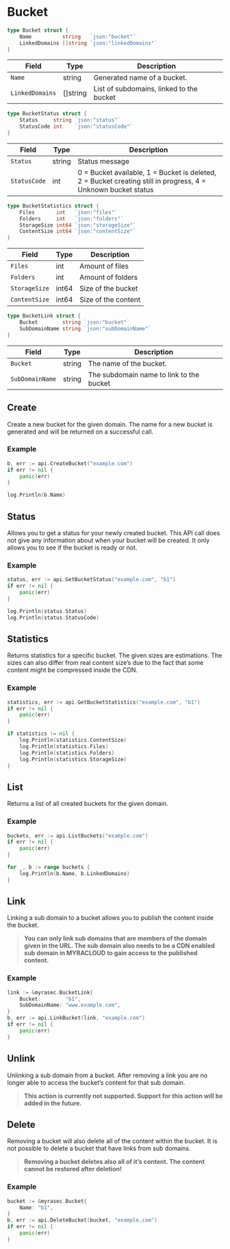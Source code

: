 # Bucket

```go
type Bucket struct {
    Name          string   `json:"bucket"`
	LinkedDomains []string `json:"linkedDomains"`
}
```

| Field | Type | Description|
|---|---|---|
| `Name` | string | Generated name of a bucket. |
| `LinkedDomains` | []string | List of subdomains, linked to the bucket |

```go
type BucketStatus struct {
	Status     string `json:"status"`
	StatusCode int    `json:"statusCode"`
}
```

| Field | Type | Description|
|---|---|---|
| `Status` | string | Status message |
| `StatusCode` | int | 0 = Bucket available, 1 = Bucket is deleted, 2 = Bucket creating still in progress, 4 = Unknown bucket status |


```go
type BucketStatistics struct {
	Files       int   `json:"files"`
	Folders     int   `json:"folders"`
	StorageSize int64 `json:"storageSize"`
	ContentSize int64 `json:"contentSize"`
}
```

| Field | Type | Description|
|---|---|---|
| `Files` | int | Amount of files |
| `Folders` | int | Amount of folders |
| `StorageSize` | int64 | Size of the bucket |
| `ContentSize` | int64 | Size of the content |


```go
type BucketLink struct {
	Bucket        string `json:"bucket"`
	SubDomainName string `json:"subDomainName"`
}
```

| Field | Type | Description|
|---|---|---|
| `Bucket` | string | The name of the bucket. |
| `SubDomainName` | string | The subdomain name to link to the bucket |


## Create
Create a new bucket for the given domain. The name for a new bucket is generated and will be returned on a successful call.

### Example
```go
b, err := api.CreateBucket("example.com")
if err != nil {
    panic(err)
}

log.Println(b.Name)
```

## Status
Allows you to get a status for your newly created bucket. This API call does not give any information about when your bucket will be created. It only allows you to see if the bucket is ready or not.

### Example
```go
status, err := api.GetBucketStatus("example.com", "b1")
if err != nil {
    panic(err)
}

log.Println(status.Status)
log.Println(status.StatusCode)
```

## Statistics
Returns statistics for a specific bucket. The given sizes are estimations. The sizes can also differ from real content size’s due to the fact that some content might be compressed inside the CDN.

### Example
```go
statistics, err := api.GetBucketStatistics("example.com", "b1")
if err != nil {
    panic(err)
}

if statistics != nil {
    log.Println(statistics.ContentSize)
    log.Println(statistics.Files)
    log.Println(statistics.Folders)
    log.Println(statistics.StorageSize)
}
```

## List
Returns a list of all created buckets for the given domain.

### Example
```go
buckets, err := api.ListBuckets("example.com")
if err != nil {
    panic(err)
}

for _, b := range buckets {
    log.Println(b.Name, b.LinkedDomains)
}
```

## Link
Linking a sub domain to a bucket allows you to publish the content inside the bucket.  
> **You can only link sub domains that are members of the domain given in the URL. The sub domain also needs to be a CDN enabled sub domain in MYRACLOUD to gain access to the published content.**

### Example
```go
link := &myrasec.BucketLink{
    Bucket:        "b1",
    SubDomainName: "www.example.com",
}
b, err := api.LinkBucket(link, "example.com")
if err != nil {
    panic(err)
}
```

## Unlink
Unlinking a sub domain from a bucket. After removing a link you are no longer able to access the bucket’s content for that sub domain.

> **This action is currently not supported. Support for this action will be added in the future.**

## Delete
Removing a bucket will also delete all of the content within the bucket. It is not possible to delete a bucket that have links from sub domains.
> **Removing a bucket deletes also all of it’s content. The content cannot be restored after deletion!**

### Example
```go
bucket := &myrasec.Bucket{
    Name: "b1",
}
b, err := api.DeleteBucket(bucket, "example.com")
if err != nil {
    panic(err)
}
```